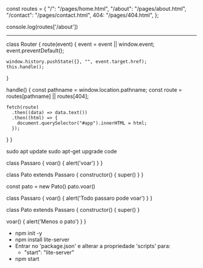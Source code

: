 <!-- Quando eu estruturo um objeto com o nome sendo uma string, eu preciso usar um parênteses para pegar esse objeto  -->

const routes = {
"/": "/pages/home.html",
"/about": "/pages/about.html",
"/contact": "/pages/contact.html",
404: "/pages/404.html",
};

console.log(routes['/about'])

---

<!-- Sempre que eu quiser referenciar uma função dentro de uma classe eu uso a proprieade 'this' -->

class Router {
route(event) {
event = event || window.event;
event.preventDefault();

    window.history.pushState({}, "", event.target.href);
    this.handle();

}

handle() {
const pathname = window.location.pathname;
const route = routes[pathname] || routes[404];

    fetch(route)
      .then((data) => data.text())
      .then((html) => {
        document.querySelector("#app").innerHTML = html;
      });

}
}

<!-- Update vscode -->

sudo apt update
sudo apt-get upgrade code

<!-- Conceito de herança em POO -->

class Passaro {
voar() {
alert('voar')
}
}

class Pato extends Passaro {
constructor() {
super()
}
}

const pato = new Pato()
pato.voar()

<!-- Poliformismo em POO -->

class Passaro {
voar() {
alert('Todo passaro pode voar')
}
}

class Pato extends Passaro {
constructor() {
super()
}

voar() {
alert('Menos o pato')
}
}

<!-- como abrir um servidor com o node  -->

- npm init -y
- npm install lite-server
- Entrar no 'package.json' e alterar a propriedade 'scripts' para:
  - "start": "lite-server"
- npm start
